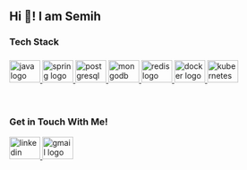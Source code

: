 <h2 align="left">Hi 👋!  I am Semih</h2>

<h3 align="left">Tech Stack</h3>

###

<div align="left">
    <a href="https://dev.java">
      <img src="https://cdn.jsdelivr.net/gh/devicons/devicon/icons/java/java-original.svg" height="40" width="55" alt="java logo"  />
    </a>
    <a href="https://spring.io">
      <img src="https://cdn.jsdelivr.net/gh/devicons/devicon/icons/spring/spring-original.svg" height="40" width="55" alt="spring logo"  />
    </a>
    <a href="https://www.postgresql.org/">
      <img src="https://cdn.jsdelivr.net/gh/devicons/devicon/icons/postgresql/postgresql-original.svg" height="40" width="55" alt="postgresql logo"  />
    </a>
    <a href="https://www.mongodb.com/">
      <img src="https://cdn.jsdelivr.net/gh/devicons/devicon/icons/mongodb/mongodb-original.svg" height="40" width="55" alt="mongodb logo"  />
    </a>
    <a href="https://redis.io/">
      <img src="https://cdn.jsdelivr.net/gh/devicons/devicon/icons/redis/redis-original.svg" height="40" width="55" alt="redis logo"  />
    </a>
    <a href="https://www.docker.com/">
      <img src="https://cdn.jsdelivr.net/gh/devicons/devicon/icons/docker/docker-plain.svg" height="40" width="55" alt="docker logo"  />
    </a>
    <a href="https://www.kubernetes.io/">
      <img src="https://cdn.jsdelivr.net/gh/devicons/devicon/icons/kubernetes/kubernetes-plain.svg" height="40" width="55" alt="kubernetes logo"  />
    </a>
  </div>

<br>
<br>

<h3 align="left">Get in Touch With Me!</h3>

<div align="left">
  <a href="https://www.linkedin.com/in/semihbiygit" target="blank">
    <img src="https://raw.githubusercontent.com/maurodesouza/profile-readme-generator/master/src/assets/icons/social/linkedin/default.svg" width="55" height="40" alt="linkedin logo"  />
  </a>
  <a href="mailto: semihbiygit@gmail.com" target="blank">
    <img src="https://raw.githubusercontent.com/maurodesouza/profile-readme-generator/master/src/assets/icons/social/gmail/default.svg" width="55" height="40" alt="gmail logo"  />
  </a>
</div>

###

<br>
